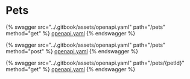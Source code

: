 # Pets

{% swagger src="../.gitbook/assets/openapi.yaml" path="/pets" method="get" %}
[openapi.yaml](../.gitbook/assets/openapi.yaml)
{% endswagger %}

{% swagger src="../.gitbook/assets/openapi.yaml" path="/pets" method="post" %}
[openapi.yaml](../.gitbook/assets/openapi.yaml)
{% endswagger %}

{% swagger src="../.gitbook/assets/openapi.yaml" path="/pets/{petId}" method="get" %}
[openapi.yaml](../.gitbook/assets/openapi.yaml)
{% endswagger %}
